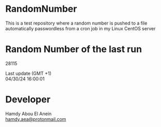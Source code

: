 # RandomNumber    
This is a test repository where a random number is pushed to a file automatically passwordless from a cron job in my Linux CentOS server    
# Random Number of the last run   
28115
      
Last update (GMT +1)    
04/30/24 16:00:01
# Developer    
Hamdy Abou El Anein   
hamdy.aea@protonmail.com
